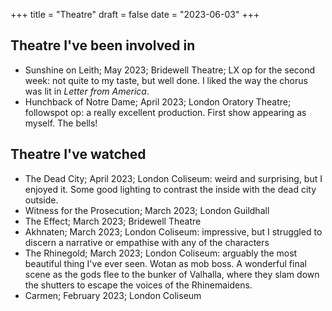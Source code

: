 +++
title = "Theatre"
draft = false
date = "2023-06-03"
+++

## Theatre I've been involved in

* Sunshine on Leith; May 2023; Bridewell Theatre; LX op for the second week: not quite to my taste, but well done. I liked the way the chorus was lit in _Letter from America_.
* Hunchback of Notre Dame; April 2023; London Oratory Theatre; followspot op: a really excellent production. First show appearing as myself. The bells!

## Theatre I've watched

* The Dead City; April 2023; London Coliseum: weird and surprising, but I enjoyed it. Some good lighting to contrast the inside with the dead city outside.
* Witness for the Prosecution; March 2023; London Guildhall
* The Effect; March 2023; Bridewell Theatre
* Akhnaten; March 2023; London Coliseum: impressive, but I struggled to discern a narrative or empathise with any of the characters
* The Rhinegold; March 2023; London Coliseum: arguably the most beautiful thing I've ever seen. Wotan as mob boss. A wonderful final scene as the gods flee to the bunker of Valhalla, where they slam down the shutters to escape the voices of the Rhinemaidens.
* Carmen; February 2023; London Coliseum
